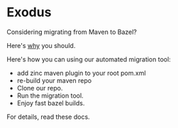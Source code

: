 # Exodus

Considering migrating from Maven to Bazel?

Here's [why](exodus-intro.md) you should.

Here's how you can using our automated migration tool:
* add zinc maven plugin to your root pom.xml
* re-build your maven repo 
* Clone our repo.
* Run the migration tool.
* Enjoy fast bazel builds.

For details, read these docs.


